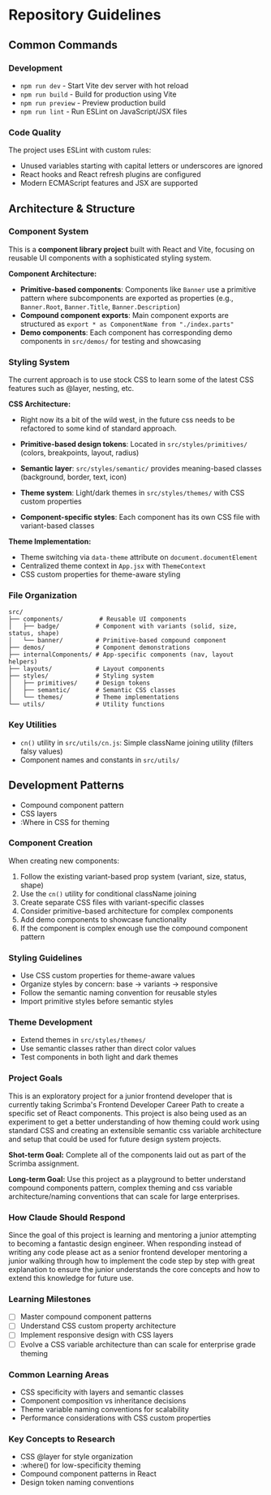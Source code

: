 # Repository Guidelines

## Common Commands

### Development

- `npm run dev` - Start Vite dev server with hot reload
- `npm run build` - Build for production using Vite
- `npm run preview` - Preview production build
- `npm run lint` - Run ESLint on JavaScript/JSX files

### Code Quality

The project uses ESLint with custom rules:

- Unused variables starting with capital letters or underscores are ignored
- React hooks and React refresh plugins are configured
- Modern ECMAScript features and JSX are supported

## Architecture & Structure

### Component System

This is a **component library project** built with React and Vite, focusing on reusable UI components with a sophisticated styling system.

**Component Architecture:**

- **Primitive-based components**: Components like `Banner` use a primitive pattern where subcomponents are exported as properties (e.g., `Banner.Root`, `Banner.Title`, `Banner.Description`)
- **Compound component exports**: Main component exports are structured as `export * as ComponentName from "./index.parts"`
- **Demo components**: Each component has corresponding demo components in `src/demos/` for testing and showcasing

### Styling System

The current approach is to use stock CSS to learn some of the latest CSS features such as @layer, nesting, etc.

**CSS Architecture:**

- Right now its a bit of the wild west, in the future css needs to be refactored to some kind of standard approach.

- **Primitive-based design tokens**: Located in `src/styles/primitives/` (colors, breakpoints, layout, radius)
- **Semantic layer**: `src/styles/semantic/` provides meaning-based classes (background, border, text, icon)
- **Theme system**: Light/dark themes in `src/styles/themes/` with CSS custom properties
- **Component-specific styles**: Each component has its own CSS file with variant-based classes

**Theme Implementation:**

- Theme switching via `data-theme` attribute on `document.documentElement`
- Centralized theme context in `App.jsx` with `ThemeContext`
- CSS custom properties for theme-aware styling

### File Organization

```
src/
├── components/          # Reusable UI components
│   ├── badge/          # Component with variants (solid, size, status, shape)
│   └── banner/         # Primitive-based compound component
├── demos/              # Component demonstrations
├── internalComponents/ # App-specific components (nav, layout helpers)
├── layouts/            # Layout components
├── styles/             # Styling system
│   ├── primitives/     # Design tokens
│   ├── semantic/       # Semantic CSS classes
│   └── themes/         # Theme implementations
└── utils/              # Utility functions
```

### Key Utilities

- `cn()` utility in `src/utils/cn.js`: Simple className joining utility (filters falsy values)
- Component names and constants in `src/utils/`

## Development Patterns

- Compound component pattern
- CSS layers
- :Where in CSS for theming

### Component Creation

When creating new components:

1. Follow the existing variant-based prop system (variant, size, status, shape)
2. Use the `cn()` utility for conditional className joining
3. Create separate CSS files with variant-specific classes
4. Consider primitive-based architecture for complex components
5. Add demo components to showcase functionality
6. If the component is complex enough use the compound component pattern

### Styling Guidelines

- Use CSS custom properties for theme-aware values
- Organize styles by concern: base → variants → responsive
- Follow the semantic naming convention for reusable styles
- Import primitive styles before semantic styles

### Theme Development

- Extend themes in `src/styles/themes/`
- Use semantic classes rather than direct color values
- Test components in both light and dark themes

### Project Goals

This is an exploratory project for a junior frontend developer that is currently taking Scrimba's Frontend Developer Career Path to create a specific set of React components. This project is also being used as an experiment to get a better understanding of how theming could work using standard CSS and creating an extensible semantic css variable architecture and setup that could be used for future design system projects.

**Shot-term Goal:**
Complete all of the components laid out as part of the Scrimba assignment.

**Long-term Goal:**
Use this project as a playground to better understand compound components pattern, complex theming and css variable architecture/naming conventions that can scale for large enterprises.

### How Claude Should Respond

Since the goal of this project is learning and mentoring a junior attempting to becoming a fantastic design engineer. When responding instead of writing any code please act as a senior frontend developer mentoring a junior walking through how to implement the code step by step with great explanation to ensure the junior understands the core concepts and how to extend this knowledge for future use.

### Learning Milestones

- [ ] Master compound component patterns
- [ ] Understand CSS custom property architecture
- [ ] Implement responsive design with CSS layers
- [ ] Evolve a CSS variable architecture than can scale for enterprise grade theming

### Common Learning Areas

- CSS specificity with layers and semantic classes
- Component composition vs inheritance decisions
- Theme variable naming conventions for scalability
- Performance considerations with CSS custom properties

### Key Concepts to Research

- CSS @layer for style organization
- :where() for low-specificity theming
- Compound component patterns in React
- Design token naming conventions
